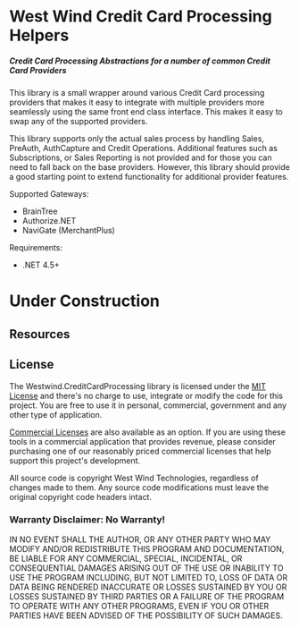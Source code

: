 # West Wind Credit Card Processing Helpers
##### Credit Card Processing Abstractions for a number of common Credit Card Providers

This library is a small wrapper around various Credit Card processing providers
that makes it easy to integrate with multiple providers more seamlessly using
the same front end class interface. This makes it easy to swap any of the 
supported providers.

This library supports only the actual sales process by handling Sales, PreAuth, 
AuthCapture and Credit Operations. Additional features such as Subscriptions,
or Sales Reporting is not provided and for those you can need to fall
back on the base providers. However, this library should provide a good
starting point to extend functionality for additional provider features.


Supported Gateways:
* BrainTree
* Authorize.NET
* NaviGate (MerchantPlus)

Requirements:
* .NET 4.5+

# Under Construction

## Resources


## License
The Westwind.CreditCardProcessing library is licensed under the
[MIT License](http://opensource.org/licenses/MIT) and there's no charge to use, 
integrate or modify the code for this project. You are free to use it in personal, 
commercial, government and any other type of application. 

[Commercial Licenses](http://west-wind.com/Westwind.Globalization/docs/?page=_2lp0u0i9b.htm) 
are also available as an option. If you are using these tools in a commercial application
that provides revenue, please consider purchasing one of our reasonably priced commercial
licenses that help support this project's development.

All source code is copyright West Wind Technologies, regardless of changes made to them. 
Any source code modifications must leave the original copyright code headers intact.


### Warranty Disclaimer: No Warranty!
IN NO EVENT SHALL THE AUTHOR, OR ANY OTHER PARTY WHO MAY MODIFY AND/OR REDISTRIBUTE 
THIS PROGRAM AND DOCUMENTATION, BE LIABLE FOR ANY COMMERCIAL, SPECIAL, INCIDENTAL, 
OR CONSEQUENTIAL DAMAGES ARISING OUT OF THE USE OR INABILITY TO USE THE PROGRAM 
INCLUDING, BUT NOT LIMITED TO, LOSS OF DATA OR DATA BEING RENDERED INACCURATE OR 
LOSSES SUSTAINED BY YOU OR LOSSES SUSTAINED BY THIRD PARTIES OR A FAILURE OF THE 
PROGRAM TO OPERATE WITH ANY OTHER PROGRAMS, EVEN IF YOU OR OTHER PARTIES HAVE 
BEEN ADVISED OF THE POSSIBILITY OF SUCH DAMAGES.